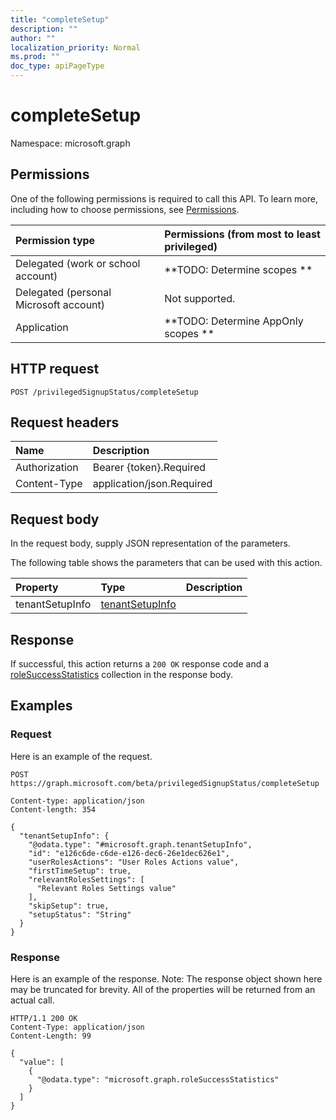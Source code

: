 ```yaml
---
title: "completeSetup"
description: ""
author: ""
localization_priority: Normal
ms.prod: ""
doc_type: apiPageType
---
```


# completeSetup

Namespace: microsoft.graph



## Permissions
One of the following permissions is required to call this API. To learn more, including how to choose permissions, see [Permissions](/concepts/permissions-reference.md).

|Permission type|Permissions (from most to least privileged)|
|:---|:---|
|Delegated (work or school account)|**TODO: Determine scopes **|
|Delegated (personal Microsoft account)|Not supported.|
|Application|**TODO: Determine AppOnly scopes **|

## HTTP request
<!-- {
  "blockType": "ignored"
}
-->
``` http
POST /privilegedSignupStatus/completeSetup
```

## Request headers
|Name|Description|
|:---|:---|
|Authorization|Bearer {token}.Required|
|Content-Type|application/json.Required|

## Request body
In the request body, supply JSON representation of the parameters.

The following table shows the parameters that can be used with this action.

|Property|Type|Description|
|:---|:---|:---|
|tenantSetupInfo|[tenantSetupInfo](../resources/tenantsetupinfo.md)||



## Response
If successful, this action returns a `200 OK` response code and a [roleSuccessStatistics](../resources/rolesuccessstatistics.md) collection in the response body.

## Examples

### Request
Here is an example of the request.
<!-- {
  "blockType": "request",
  "name": "privilegedsignupstatus_completesetup"
}
-->
``` http
POST https://graph.microsoft.com/beta/privilegedSignupStatus/completeSetup

Content-type: application/json
Content-length: 354

{
  "tenantSetupInfo": {
    "@odata.type": "#microsoft.graph.tenantSetupInfo",
    "id": "e126c6de-c6de-e126-dec6-26e1dec626e1",
    "userRolesActions": "User Roles Actions value",
    "firstTimeSetup": true,
    "relevantRolesSettings": [
      "Relevant Roles Settings value"
    ],
    "skipSetup": true,
    "setupStatus": "String"
  }
}
```

### Response
Here is an example of the response. Note: The response object shown here may be truncated for brevity. All of the properties will be returned from an actual call.
<!-- {
  "blockType": "response",
  "truncated": true,
  "@odata.type": "collection(microsoft.graph.rolesuccessstatistics)"
}
-->
``` http
HTTP/1.1 200 OK
Content-Type: application/json
Content-Length: 99

{
  "value": [
    {
      "@odata.type": "microsoft.graph.roleSuccessStatistics"
    }
  ]
}
```

